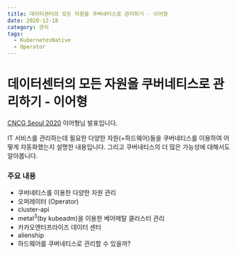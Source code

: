 ```yaml
---
title: 데이터센터의 모든 자원을 쿠버네티스로 관리하기 - 이어형
date: 2020-12-18
category: 관리
tags:
  - KubernetesNative
  - Operator
---
```


# 데이터센터의 모든 자원을 쿠버네티스로 관리하기 - 이어형

<blog-title-info :page="$page" />

[CNCG Seoul 2020](https://cncg-kr.net/) 이어형님 발표입니다.

IT 서비스를 관리하는데 필요한 다양한 자원(+하드웨어)들을 쿠버네티스를 이용하여 어떻게 자동화했는지 설명한 내용입니다. 그리고 쿠버네티스의 더 많은 가능성에 대해서도 알아봅니다.

### 주요 내용

- 쿠버네티스를 이용한 다양한 자원 관리
- 오퍼레이터 (Operator)
- cluster-api
- metal<sup>3</sup>(by kubeadm)을 이용한 베어메탈 클러스터 관리
- 카카오엔터프라이즈 데이터 센터
- alienship
- 하드웨어를 쿠버네티스로 관리할 수 있을까?

<youtube video-id="b8HaHkHomgw" />
